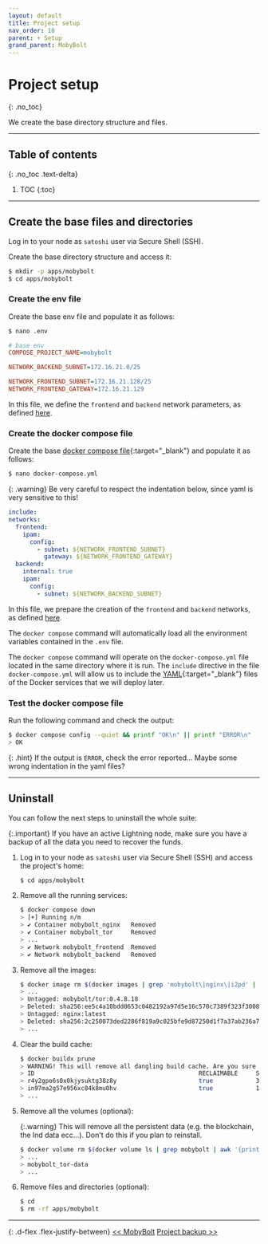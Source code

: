 ```yaml
---
layout: default
title: Project setup
nav_order: 10
parent: + Setup
grand_parent: MobyBolt
---
```

<!-- markdownlint-disable MD014 MD022 MD025 MD033 MD040 -->

# Project setup
{: .no_toc}

We create the base directory structure and files.

---

## Table of contents
{: .no_toc .text-delta}

1. TOC
{:toc}

---

## Create the base files and directories

Log in to your node as `satoshi` user via Secure Shell (SSH).

Create the base directory structure and access it:

   ```sh
   $ mkdir -p apps/mobybolt
   $ cd apps/mobybolt
   ```

### Create the env file

Create the base env file and populate it as follows:

```sh
$ nano .env
```

```ini
# base env
COMPOSE_PROJECT_NAME=mobybolt

NETWORK_BACKEND_SUBNET=172.16.21.0/25

NETWORK_FRONTEND_SUBNET=172.16.21.128/25
NETWORK_FRONTEND_GATEWAY=172.16.21.129
```

In this file, we define the `frontend` and `backend` network parameters, as defined [here](../../mobybolt#network-isolation).

### Create the docker compose file

Create the base [docker compose file](https://docs.docker.com/compose/compose-file/compose-file-v3/){:target="_blank"} and populate it as follows:

```sh
$ nano docker-compose.yml
```

{: .warning}
Be very careful to respect the indentation below, since yaml is very sensitive to this!

```yaml
include:
networks:
  frontend:
    ipam:
      config:
        - subnet: ${NETWORK_FRONTEND_SUBNET}
          gateway: ${NETWORK_FRONTEND_GATEWAY}
  backend:
    internal: true
    ipam:
      config:
        - subnet: ${NETWORK_BACKEND_SUBNET}
```

In this file, we prepare the creation of the `frontend` and `backend` networks, as defined [here](../../mobybolt#network-isolation).

The `docker compose` command will automatically load all the environment variables contained in the `.env` file.

The `docker compose` command will operate on the `docker-compose.yml` file located in the same directory where it is run. The `include` directive in the file `docker-compose.yml` will allow us to include the [YAML](https://yaml.org/){:target="_blank"} files of the Docker services that we will deploy later.

### Test the docker compose file

Run the following command and check the output:

```sh
$ docker compose config --quiet && printf "OK\n" || printf "ERROR\n"
> OK
```

{: .hint}
If the output is `ERROR`, check the error reported... Maybe some wrong indentation in the yaml files?

---

## Uninstall

You can follow the next steps to uninstall the whole suite:

{:.important}
If you have an active Lightning node, make sure you have a backup of all the data you need to recover the funds.

1. Log in to your node as `satoshi` user via Secure Shell (SSH) and access the project's home:

   ```sh
   $ cd apps/mobybolt
   ```

2. Remove all the running services:

   ```sh
   $ docker compose down
   > [+] Running n/m
   > ✔ Container mobybolt_nginx   Removed 
   > ✔ Container mobybolt_tor     Removed
   > ...
   > ✔ Network mobybolt_frontend  Removed 
   > ✔ Network mobybolt_backend   Removed 
   ```

3. Remove all the images:

   ```sh
   $ docker image rm $(docker images | grep 'mobybolt\|nginx\|i2pd' | awk '{print $3}')
   > ...
   > Untagged: mobybolt/tor:0.4.8.18
   > Deleted: sha256:ee5c4a10bdd0653c0482192a97d5e16c570c7389f323f3008b9c76cab7a8eaf9
   > Untagged: nginx:latest
   > Deleted: sha256:2c250073ded2286f819a9c025bfe9d87250d1f7a37ab236a7b61aec31e4c63d8
   > ...
   ```

4. Clear the build cache:

   ```sh
   $ docker buildx prune
   > WARNING! This will remove all dangling build cache. Are you sure you want to continue? [y/N] y
   > ID                                              RECLAIMABLE     SIZE            LAST ACCESSED
   > r4y2gpo6s0x0kjysuktg38z8y                       true            398B            6 hours ago
   > in97ma2g57e956xc84k8mu0hv                       true            15.38kB         44 hours ago
   > ...
   ``` 

5. Remove all the volumes (optional):

   {:.warning}
   This will remove all the persistent data (e.g. the blockchain, the lnd data ecc...). Don't do this if you plan to reinstall.

   ```sh
   $ docker volume rm $(docker volume ls | grep mobybolt | awk '{print $2}')
   > ...
   > mobybolt_tor-data
   > ...
   ```

6. Remove files and directories (optional):

   ```sh
   $ cd
   $ rm -rf apps/mobybolt
   ```

---

{: .d-flex .flex-justify-between}
[<< MobyBolt](../)
[Project backup >>](project-backup)
